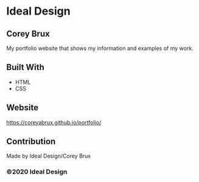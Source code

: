 # Ideal Design

## Corey Brux
My portfolio website that shows my information and examples of my work. 

## Built With
* HTML
* CSS

## Website
https://coreyabrux.github.io/portfolio/

## Contribution
Made by Ideal Design/Corey Brux

### ©️2020 Ideal Design
